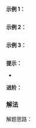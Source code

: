 ##

**示例 1：**

```

```

**示例 2：**

```

```

**示例 3：**

```

```

**提示：**

-

**进阶：**

### 解法

解题思路：

```js

```

